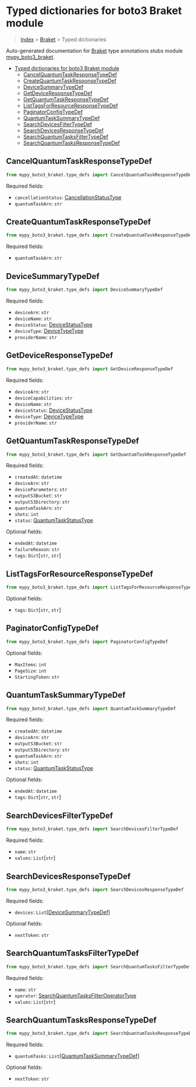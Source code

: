 # Typed dictionaries for boto3 Braket module

> [Index](..) > [Braket](.) > Typed dictionaries

Auto-generated documentation for
[Braket](https://boto3.amazonaws.com/v1/documentation/api/1.17.71/reference/services/braket.html#Braket)
type annotations stubs module
[mypy_boto3_braket](https://pypi.org/project/mypy-boto3-braket/).

- [Typed dictionaries for boto3 Braket module](#typed-dictionaries-for-boto3-braket-module)
  - [CancelQuantumTaskResponseTypeDef](#cancelquantumtaskresponsetypedef)
  - [CreateQuantumTaskResponseTypeDef](#createquantumtaskresponsetypedef)
  - [DeviceSummaryTypeDef](#devicesummarytypedef)
  - [GetDeviceResponseTypeDef](#getdeviceresponsetypedef)
  - [GetQuantumTaskResponseTypeDef](#getquantumtaskresponsetypedef)
  - [ListTagsForResourceResponseTypeDef](#listtagsforresourceresponsetypedef)
  - [PaginatorConfigTypeDef](#paginatorconfigtypedef)
  - [QuantumTaskSummaryTypeDef](#quantumtasksummarytypedef)
  - [SearchDevicesFilterTypeDef](#searchdevicesfiltertypedef)
  - [SearchDevicesResponseTypeDef](#searchdevicesresponsetypedef)
  - [SearchQuantumTasksFilterTypeDef](#searchquantumtasksfiltertypedef)
  - [SearchQuantumTasksResponseTypeDef](#searchquantumtasksresponsetypedef)

## CancelQuantumTaskResponseTypeDef

```python
from mypy_boto3_braket.type_defs import CancelQuantumTaskResponseTypeDef
```

Required fields:

- `cancellationStatus`:
  [CancellationStatusType](./literals.md#cancellationstatustype)
- `quantumTaskArn`: `str`

## CreateQuantumTaskResponseTypeDef

```python
from mypy_boto3_braket.type_defs import CreateQuantumTaskResponseTypeDef
```

Required fields:

- `quantumTaskArn`: `str`

## DeviceSummaryTypeDef

```python
from mypy_boto3_braket.type_defs import DeviceSummaryTypeDef
```

Required fields:

- `deviceArn`: `str`
- `deviceName`: `str`
- `deviceStatus`: [DeviceStatusType](./literals.md#devicestatustype)
- `deviceType`: [DeviceTypeType](./literals.md#devicetypetype)
- `providerName`: `str`

## GetDeviceResponseTypeDef

```python
from mypy_boto3_braket.type_defs import GetDeviceResponseTypeDef
```

Required fields:

- `deviceArn`: `str`
- `deviceCapabilities`: `str`
- `deviceName`: `str`
- `deviceStatus`: [DeviceStatusType](./literals.md#devicestatustype)
- `deviceType`: [DeviceTypeType](./literals.md#devicetypetype)
- `providerName`: `str`

## GetQuantumTaskResponseTypeDef

```python
from mypy_boto3_braket.type_defs import GetQuantumTaskResponseTypeDef
```

Required fields:

- `createdAt`: `datetime`
- `deviceArn`: `str`
- `deviceParameters`: `str`
- `outputS3Bucket`: `str`
- `outputS3Directory`: `str`
- `quantumTaskArn`: `str`
- `shots`: `int`
- `status`: [QuantumTaskStatusType](./literals.md#quantumtaskstatustype)

Optional fields:

- `endedAt`: `datetime`
- `failureReason`: `str`
- `tags`: `Dict`\[`str`, `str`\]

## ListTagsForResourceResponseTypeDef

```python
from mypy_boto3_braket.type_defs import ListTagsForResourceResponseTypeDef
```

Optional fields:

- `tags`: `Dict`\[`str`, `str`\]

## PaginatorConfigTypeDef

```python
from mypy_boto3_braket.type_defs import PaginatorConfigTypeDef
```

Optional fields:

- `MaxItems`: `int`
- `PageSize`: `int`
- `StartingToken`: `str`

## QuantumTaskSummaryTypeDef

```python
from mypy_boto3_braket.type_defs import QuantumTaskSummaryTypeDef
```

Required fields:

- `createdAt`: `datetime`
- `deviceArn`: `str`
- `outputS3Bucket`: `str`
- `outputS3Directory`: `str`
- `quantumTaskArn`: `str`
- `shots`: `int`
- `status`: [QuantumTaskStatusType](./literals.md#quantumtaskstatustype)

Optional fields:

- `endedAt`: `datetime`
- `tags`: `Dict`\[`str`, `str`\]

## SearchDevicesFilterTypeDef

```python
from mypy_boto3_braket.type_defs import SearchDevicesFilterTypeDef
```

Required fields:

- `name`: `str`
- `values`: `List`\[`str`\]

## SearchDevicesResponseTypeDef

```python
from mypy_boto3_braket.type_defs import SearchDevicesResponseTypeDef
```

Required fields:

- `devices`:
  `List`\[[DeviceSummaryTypeDef](./type_defs.md#devicesummarytypedef)\]

Optional fields:

- `nextToken`: `str`

## SearchQuantumTasksFilterTypeDef

```python
from mypy_boto3_braket.type_defs import SearchQuantumTasksFilterTypeDef
```

Required fields:

- `name`: `str`
- `operator`:
  [SearchQuantumTasksFilterOperatorType](./literals.md#searchquantumtasksfilteroperatortype)
- `values`: `List`\[`str`\]

## SearchQuantumTasksResponseTypeDef

```python
from mypy_boto3_braket.type_defs import SearchQuantumTasksResponseTypeDef
```

Required fields:

- `quantumTasks`:
  `List`\[[QuantumTaskSummaryTypeDef](./type_defs.md#quantumtasksummarytypedef)\]

Optional fields:

- `nextToken`: `str`
